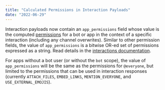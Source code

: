 ```yaml
---
title: "Calculated Permissions in Interaction Payloads"
date: "2022-06-29"
---
```


Interaction payloads now contain an `app_permissions` field whose value is the computed [permissions](/docs/topics/permissions#permissions-bitwise-permission-flags) for a bot or app in the context of a specific interaction (including any channel overwrites). Similar to other permission fields, the value of `app_permissions` is a bitwise OR-ed set of permissions expressed as a string. Read details in the [interactions documentation](/docs/interactions/receiving-and-responding#interaction-object).

For apps without a bot user (or without the `bot` scope), the value of `app_permissions` will be the same as the permissions for `@everyone`, but limited to the permissions that can be used in interaction responses (currently `ATTACH_FILES`, `EMBED_LINKS`, `MENTION_EVERYONE`, and `USE_EXTERNAL_EMOJIS`).
